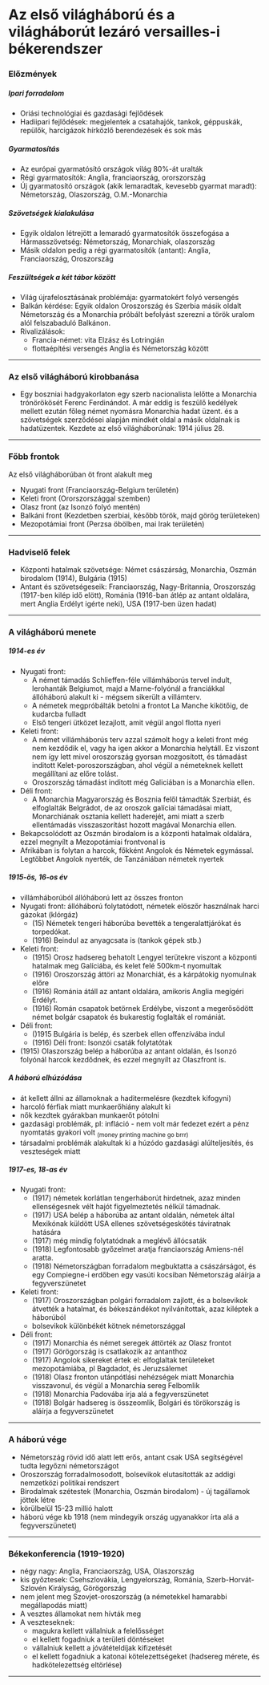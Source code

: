 # Az első világháború és a világháborút lezáró versailles-i békerendszer
### Előzmények
##### Ipari forradalom
- Oriási technológiai és gazdasági fejlődések
- Hadiipari fejlődések: megjelentek a csatahajók, tankok, géppuskák, repülők, harcigázok hírközlő berendezések és sok más
##### Gyarmatosítás
- Az európai gyarmatósító országok világ 80%-át uralták
- Régi gyarmatosítók: Anglia, franciaország, ororszország
- Új gyarmatosító országok (akik lemaradtak, kevesebb gyarmat maradt): Németország, Olaszország, O.M.-Monarchia
##### Szövetségek kialakulása
- Egyik oldalon létrejött a lemaradó gyarmatosítók összefogása a Hármasszövetség: Németország, Monarchiak, olaszország
- Másik oldalon pedig a régi gyarmatosítók (antant): Anglia, Franciaország, Oroszország 
##### Feszültségek a két tábor között
- Világ újrafelosztásának problémája: gyarmatokért folyó versengés
- Balkán kérdése: Egyik oldalon Oroszország és Szerbia másik oldalt Németország és a Monarchia próbált befolyást szerezni a török uralom alól felszabaduló Balkánon.
- Rivalizálások: 
	- Francia-német: vita Elzász és Lotringián
	- flottaépítési versengés Anglia és Németország között
---
### Az első világháború kirobbanása
- Egy boszniai hadgyakorlaton egy szerb nacionalista lelőtte a Monarchia trónörökösét Ferenc Ferdinándot. A már eddig is feszülő kedélyek mellett ezután főleg német nyomásra Monarchia hadat üzent. és a szövetségek szerződései alapján mindkét oldal a másik oldalnak is hadatüzentek. Kezdete az első világháborúnak: 1914 július 28.
---
### Főbb frontok
Az első világháborúban öt front alakult meg
- Nyugati front (Franciaország-Belgium területén)
- Keleti front (Ororszországgal szemben)
- Olasz front (az Isonzó folyó mentén)
- Balkáni front (Kezdetben szerbiai, később török, majd görög területeken)
- Mezopotámiai front (Perzsa öbölben, mai Irak területén)
---
### Hadviselő felek
- Központi hatalmak szövetsége: Német császárság, Monarchia, Oszmán birodalom (1914), Bulgária (1915)
- Antant és szövetségeseik: Franciaország, Nagy-Britannia, Oroszország (1917-ben kilép idő elött), Románia (1916-ban átlép az antant oldalára, mert Anglia Erdélyt igérte neki), USA (1917-ben üzen hadat)
---
### A világháború menete
##### 1914-es év
- Nyugati front: 
	- A német támadás Schlieffen-féle villámháborús tervel indult, lerohanták Belgiumot, majd a Marne-folyónál a franciákkal állóháború alakult ki - mégsem sikerült a villámterv.
	- A németek megpróbálták betolni a frontot La Manche kikötőig, de kudarcba fulladt
	- Első tengeri ütközet lezajlott, amit végül angol flotta nyeri
- Keleti front: 
	- A német villámháborús terv azzal számolt hogy a keleti front még nem kezdődik el, vagy ha igen akkor a Monarchia helytáll. Ez viszont nem így lett mivel oroszország gyorsan mozgosított, és támadást inditott Kelet-poroszországban, ahol végül a németeknek kellett megállítani az előre tolást. 
	- Oroszország támadást inditott még Galiciában is a Monarchia ellen.
- Déli front:
	-  A Monarchia Magyarország és Bosznia felől támadták Szerbiát, és elfoglalták Belgrádot, de az oroszok galíciai támadásai miatt, Monarchiának osztania kellett haderejét, ami miatt a szerb ellentámadás visszaszorítást hozott magával Monarchia ellen.
- Bekapcsolódott az Oszmán birodalom is a központi hatalmak oldalára, ezzel megnyílt a Mezopotámiai frontvonal is
- Afrikában is folytan a harcok, főkként Angolok és Németek egymással. Legtöbbet Angolok nyerték, de Tanzániában németek nyertek
##### 1915-ös, 16-os év
- villámháborúból állóháború lett az összes fronton
- Nyugati front: állóháború folytatódott, németek elöszőr használnak harci gázokat (klórgáz)
	- (15) Németek tengeri háborúba bevették a tengeralattjárókat és torpedókat.
	- (1916) Beindul az anyagcsata is (tankok gépek stb.)
- Keleti front: 
	- (1915) Orosz hadsereg behatolt Lengyel terütekre viszont a központi hatalmak meg Galíciába, és kelet felé 500km-t nyomultak
	- (1916) Oroszország áttöri az Monarchiát, és a kárpátokig nyomulnak előre
	 - (1916) Románia átáll az antant oldalára, amikoris Anglia megígéri Erdélyt.
	- (1916) Román csapatok betörnek Erdélybe, viszont a megerősödött német bolgár csapatok és bukarestig foglalták el romániát. 
- Déli front: 
	- ()1915 Bulgária is belép, és szerbek ellen offenzívába indul
	- (1916) Déli front: Isonzói csaták folytatótak
- (1915) Olaszország belép a háborúba az antant oldalán, és Isonzó folyónál harcok kezdődnek, és ezzel megnyílt az Olaszfront is.
##### A háború elhúzódása
- át kellett állni az államoknak a haditermelésre (kezdtek kifogyni)
- harcoló férfiak miatt munkaerőhiány alakult ki
- nők kezdtek gyárakban munkaerőt pótolni
- gazdasági problémák, pl: infláció - nem volt már fedezet ezért a pénz nyomtatás gyakori volt <sub>(money printing machine go brrr)</sub>
- társadalmi problémák alakultak ki a húzódo gazdasági alúlteljesítés, és veszteségek miatt
##### 1917-es, 18-as év
- Nyugati front:
	- (1917) németek korlátlan tengerháborút hirdetnek, azaz minden ellenségesnek vélt hajót figyelmeztetés nélkül támadnak. 
	- (1917) USA belép a háborúba az antant oldalán, németek által Mexikónak küldött USA ellenes szövetségeskötés táviratnak hatására
	- (1917) még mindig folytatódnak a meglévő állócsaták
	- (1918) Legfontosabb győzelmet aratja franciaország Amiens-nél aratta.
	- (1918) Németországban forradalom megbuktatta a császárságot, és egy Compiegne-i erdőben egy vasúti kocsiban Németország aláírja a fegyverszünetet
- Keleti front: 
	- (1917) Oroszországban polgári forradalom zajlott, és a bolsevikok átvették a hatalmat, és békeszándékot nyilvánítottak, azaz kiléptek a háborúból
	- bolsevikok különbékét kötnek németországgal
- Déli front:
	- (1917) Monarchia és német seregek áttörték az Olasz frontot
	- (1917) Görögország is csatlakozik az antanthoz
	- (1917) Angolok sikereket értek el: elfoglaltak területeket mezopotámiába, pl Bagdadot, és Jeruzsálemet
	- (1918) Olasz fronton utánpótlási nehézségek miatt Monarchia visszavonul, és végül a Monarchia sereg Felbomlik
	- (1918) Monarchia Padovába írja alá a fegyverszünetet
	- (1918) Bolgár hadsereg is összeomlik, Bolgári és törökország is aláírja a fegyverszünetet
---
### A háború vége
- Németország rövid idő alatt lett erős, antant csak USA segítségével tudta legyőzni németországot
- Oroszország forradalmosodott, bolsevikok elutasították az addigi nemzetközi politikai rendszert
- Birodalmak szétestek (Monarchia, Oszmán birodalom) - új tagállamok jöttek létre
- körülbelül 15-23 millió halott 
- háború vége kb 1918 (nem mindegyik ország ugyanakkor írta alá a fegyverszünetet)
---
### Békekonferencia (1919-1920)
- négy nagy: Anglia, Franciaország, USA, Olaszország
- kis győztesek: Csehszlovákia, Lengyelország, Románia, Szerb-Horvát-Szlovén Királyság, Görögország
- nem jelent meg Szovjet-oroszország (a németekkel hamarabbi megállapodás miatt)
- A vesztes államokat nem hívták meg
- A veszteseknek:
	- magukra kellett vállalniuk a felelősséget
	- el kellett fogadniuk a területi döntéseket
	- vállalniuk kellett a jóvátételdíjak kifizetését
	- el kellett fogadniuk a katonai kötelezettségeket (hadsereg mérete, és hadkötelezettség eltörlése)
---


